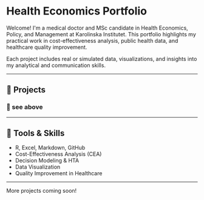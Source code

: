 # Health Economics Portfolio

Welcome! I'm a medical doctor and MSc candidate in Health Economics, Policy, and Management at Karolinska Institutet. This portfolio highlights my practical work in cost-effectiveness analysis, public health data, and healthcare quality improvement.

Each project includes real or simulated data, visualizations, and insights into my analytical and communication skills.

---

## 📁 Projects

### 🏥 see above

---

## 🧰 Tools & Skills

- R, Excel, Markdown, GitHub
- Cost-Effectiveness Analysis (CEA)
- Decision Modeling & HTA
- Data Visualization
- Quality Improvement in Healthcare

---

More projects coming soon!

